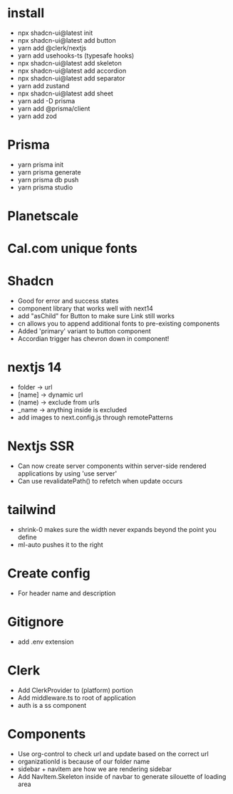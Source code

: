 # install

- npx shadcn-ui@latest init
- npx shadcn-ui@latest add button
- yarn add @clerk/nextjs
- yarn add usehooks-ts (typesafe hooks)
- npx shadcn-ui@latest add skeleton
- npx shadcn-ui@latest add accordion
- npx shadcn-ui@latest add separator
- yarn add zustand
- npx shadcn-ui@latest add sheet
- yarn add -D prisma
- yarn add @prisma/client
- yarn add zod

# Prisma

- yarn prisma init
- yarn prisma generate
- yarn prisma db push
- yarn prisma studio

# Planetscale

# Cal.com unique fonts

# Shadcn

- Good for error and success states
- component library that works well with next14
- add "asChild" for Button to make sure Link still works
- cn allows you to append additional fonts to pre-existing components
- Added 'primary' variant to button component
- Accordian trigger has chevron down in component!

# nextjs 14

- folder -> url
- [name] -> dynamic url
- (name) -> exclude from urls
- \_name -> anything inside is excluded
- add images to next.config.js through remotePatterns

# Nextjs SSR

- Can now create server components within server-side rendered applications by using 'use server'
- Can use revalidatePath() to refetch when update occurs

# tailwind

- shrink-0 makes sure the width never expands beyond the point you define
- ml-auto pushes it to the right

# Create config

- For header name and description

# Gitignore

- add .env extension

# Clerk

- Add ClerkProvider to (platform) portion
- Add middleware.ts to root of application
- auth is a ss component

# Components

- Use org-control to check url and update based on the correct url
- organizationId is because of our folder name
- sidebar + navitem are how we are rendering sidebar
- Add NavItem.Skeleton inside of navbar to generate silouette of loading area
